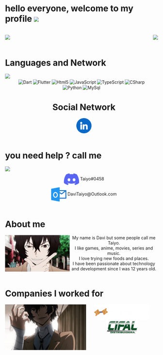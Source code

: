 # hello everyone, welcome to my profile <a> <img height="50em" src="https://media.tenor.com/hhp1VW3Umd0AAAAC/anime-dazai.gif"/> </a>

<div>
  <br>
  <img  height="180em" src="https://github-readme-stats.vercel.app/api?username=DaviTaiyo&show_icons=true&theme=great-gatsby&include_all_commits=true&count_private=true"/>
  <img align="right" height="180em" src="https://github-readme-stats.vercel.app/api/top-langs/?username=DaviTaiyo&layout=compact&langs_count=16&theme=great-gatsby"/>
</div>
<br/>
<div align="center">
  <h1 align="left">Languages and Network</h1> 
  <img align="left" height="250" src="https://i.pinimg.com/originals/06/1a/0b/061a0b2c52c8d509840f4c902fc966b3.gif"/>
  <div style="display: include_block"><br>
    <img align="center" height="50" alt="Dart" src="https://cdn.jsdelivr.net/gh/devicons/devicon/icons/dart/dart-original.svg" />
    <img align="center" height="50" alt="Flutter" src="https://cdn.jsdelivr.net/gh/devicons/devicon/icons/flutter/flutter-original.svg" />
    <img align="center" height="50" alt="Html5" src="https://cdn.jsdelivr.net/gh/devicons/devicon/icons/html5/html5-original.svg" />
    <img align="center" height="50" alt="JavaScript" src="https://cdn.jsdelivr.net/gh/devicons/devicon/icons/javascript/javascript-original.svg" />
    <img align="center" height="50" alt="TypeScript" src="https://cdn.jsdelivr.net/gh/devicons/devicon/icons/typescript/typescript-original.svg" />
    <img align="center" height="50" alt="CSharp" src="https://cdn.jsdelivr.net/gh/devicons/devicon/icons/csharp/csharp-original.svg" />
    <img align="center" height="50" alt="Python" src="https://cdn.jsdelivr.net/gh/devicons/devicon/icons/python/python-original.svg" />
    <img align="center" height="50" alt="MySql" src="https://cdn.jsdelivr.net/gh/devicons/devicon/icons/mysql/mysql-original-wordmark.svg" />
  </div>
  <h1> Social Network</h1>
  <img align="center" height="50" alt="Linkedin" href="https://www.linkedin.com/in/davi-paulino-b82134128/" src="linkedin.png" />
</div>
<br/>
  <h1 algin="left"> you need help ? call me </h1>
  <img align="left" height="150" src="smartphone.gif" />
  <div align="center" style="display: include_block"><br>
  <img align="center" height="50" alt="Discord" src="discordia.png" />
  <label>  Taiyo#0458</label><label><br>
  <img align="center" height="50" alt="Email" src="outlook.png" />
  <label>DaviTaiyo@Outlook.com</label>
  </div>
</div>
<br/>
<div>
  <h1>About me</h1>
  <img align="left" height="120" src="aboutme.gif"/>
  <div align="center">
    <label>
My name is Davi but some people call me Taiyo.<br>
I like games, anime, movies, series and music.<br>
I love trying new foods and places.<br>
I have been passionate about technology and development since I was 12 years old.</label>
  </div>
</div><br/>

<div>
  <h1 algin="left">Companies I worked for</h1>
  <img align="left" height="150" src="work.gif"/>
  <div align="center">
    <img align="center" height="50" src="maisIngressos.png"/>
    <br/>
    <img align="center" height="50" src="cifal.png"/>
  </div>
</div>
